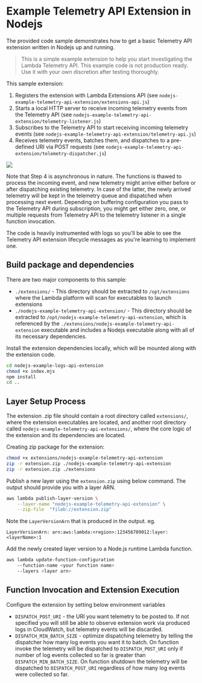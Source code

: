 # Example Telemetry API Extension in Nodejs

The provided code sample demonstrates how to get a basic Telemetry API extension written in Nodejs up and running.

> This is a simple example extension to help you start investigating the Lambda Telemetry API. This example code is not production ready. Use it with your own discretion after testing thoroughly.

This sample extension:

1. Registers the extension with Lambda Extensions API (see `nodejs-example-telemetry-api-extension/extensions-api.js`)
2. Starts a local HTTP server to receive incoming telemetry events from the Telemetry API (see `nodejs-example-telemetry-api-extension/telemetry-listener.js`)
3. Subscribes to the Telemetry API to start receiving incoming telemetry events (see `nodejs-example-telemetry-api-extension/telemetry-api.js`)
4. Receives telemetry events, batches them, and dispatches to a pre-defined URI via POST requests (see `nodejs-example-telemetry-api-extension/telemetry-dispatcher.js`)

![](sample-extension-seq-diagram.png)

Note that Step 4 is asynchronous in nature. The functions is thawed to process the incoming event, and new telemetry might arrive either before or after dispatching existing telemetry. In case of the latter, the newly arrived telemetry will be kept in the telemetry queue and dispatched when processing next event. Depending on buffering configuration you pass to the Telemetry API during subscription, you might get either zero, one, or multiple requests from Telemetry API to the telemetry listener in a single function invocation.

The code is heavily instrumented with logs so you'll be able to see the Telemetry API extension lifecycle messages as you're learning to implement one.

## Build package and dependencies

There are two major components to this sample:

- `./extensions/` - This directory should be extracted to `/opt/extensions` where the Lambda platform will scan for executables to launch extensions
- `./nodejs-example-telemetry-api-extension/` - This directory should be extracted to `/opt/nodejs-example-telemetry-api-extension`, which is referenced by the `./extensions/nodejs-example-telemetry-api-extension` executable and includes a Nodejs executable along with all of its necessary dependencies.

Install the extension dependencies locally, which will be mounted along with the extension code.

```bash
cd nodejs-example-logs-api-extension
chmod +x index.mjs
npm install
cd ..
```

## Layer Setup Process

The extension .zip file should contain a root directory called `extensions/`, where the extension executables are located, and another root directory called `nodejs-example-telemetry-api-extensions/`, where the core logic of the extension and its dependencies are located.

Creating zip package for the extension:

```bash
chmod +x extensions/nodejs-example-telemetry-api-extension
zip -r extension.zip ./nodejs-example-telemetry-api-extension
zip -r extension.zip ./extensions
```

Publish a new layer using the `extension.zip` using below command. The output should provide you with a layer ARN.

```bash
aws lambda publish-layer-version \
    --layer-name "nodejs-example-telemetry-api-extension" \
    --zip-file  "fileb://extension.zip"
```

Note the `LayerVersionArn` that is produced in the output. eg.

```
LayerVersionArn: arn:aws:lambda:<region>:123456789012:layer:<layerName>:1
```

Add the newly created layer version to a Node.js runtime Lambda function.

```bash
aws lambda update-function-configuration
    --function-name <your function name>
    --layers <layer arn>
```

## Function Invocation and Extension Execution

Configure the extension by setting below environment variables

- `DISPATCH_POST_URI` - the URI you want telemetry to be posted to. If not specified you will still be able to observe extension work via produced logs in CloudWatch, but telemetry events will be discarded.
- `DISPATCH_MIN_BATCH_SIZE` - optimize dispatching telemetry by telling the dispatcher how many log events you want it to batch. On function invoke the telemetry will be dispatched to `DISPATCH_POST_URI` only if number of log events collected so far is greater than `DISPATCH_MIN_BATCH_SIZE`. On function shutdown the telemetry will be dispatched to `DISPATCH_POST_URI` regardless of how many log events were collected so far.
